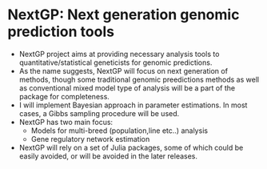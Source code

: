 # NextGP: Next generation genomic prediction tools

- NextGP project aims at providing necessary analysis tools to quantitative/statistical geneticists for genomic predictions.
- As the name suggests, NextGP will focus on next generation of methods, though some traditional genomic preedictions methods as well as conventional mixed model type of analysis will be a part of the package for completeness.
- I will implement Bayesian approach in parameter estimations. In most cases, a Gibbs sampling procedure will be used.
- NextGP has two main focus:
   - Models for multi-breed (population,line etc..) analysis
   - Gene regulatory network estimation
-  NextGP will rely on a set of Julia packages, some of which could be easily avoided, or will be avoided in the later releases.
